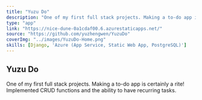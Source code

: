 ```yaml
---
title: "Yuzu Do"
description: "One of my first full stack projects. Making a to-do app is certainly a rite! Implemented CRUD functions, and ability to have recurring tasks."
type: "app"
link: "https://nice-dune-0a1cdaf00.6.azurestaticapps.net/"
source: "https://github.com/yuzhengwen/YuzuDo"
coverImg: "../images/YuzuDo-Home.png"
skills: [Django, 'Azure (App Service, Static Web App, PostgreSQL)']
---
```


## Yuzu Do

One of my first full stack projects. Making a to-do app is certainly a rite!  
Implemented CRUD functions and the ability to have recurring tasks.
